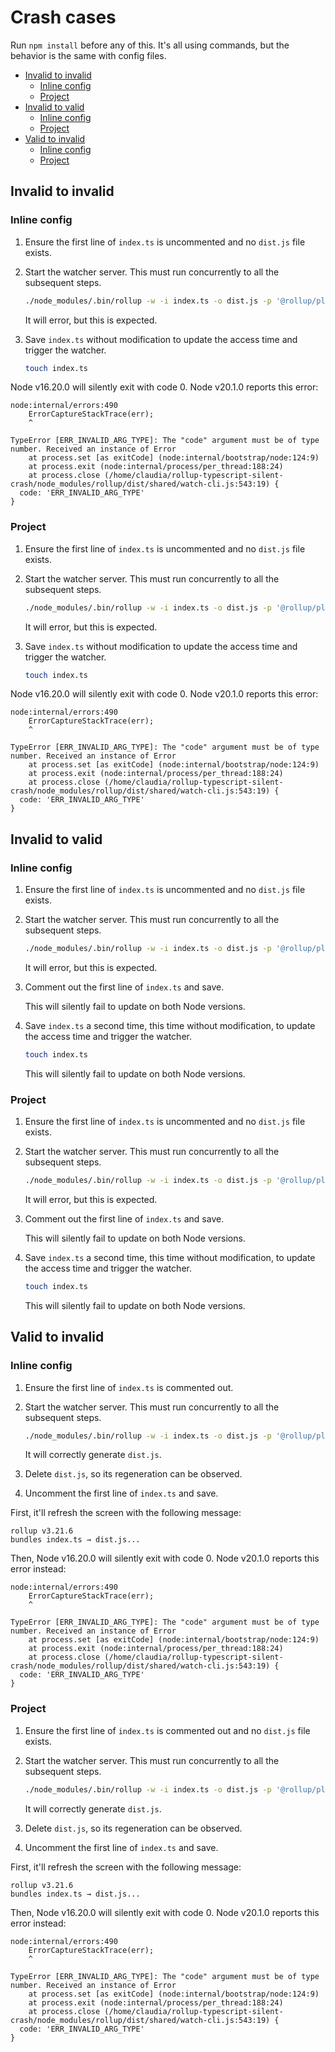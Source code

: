# Crash cases

Run `npm install` before any of this. It's all using commands, but the behavior is the same with config files.

- [Invalid to invalid](#invalid-to-invalid)
  - [Inline config](#inline-config)
  - [Project](#project)
- [Invalid to valid](#invalid-to-valid)
  - [Inline config](#inline-config-1)
  - [Project](#project-1)
- [Valid to invalid](#valid-to-invalid)
  - [Inline config](#inline-config-2)
  - [Project](#project-2)

## Invalid to invalid

### Inline config

1. Ensure the first line of `index.ts` is uncommented and no `dist.js` file exists.

2. Start the watcher server. This must run concurrently to all the subsequent steps.

    ```sh
    ./node_modules/.bin/rollup -w -i index.ts -o dist.js -p '@rollup/plugin-typescript={noEmitOnError:true,noUnusedLocals:true}'
    ```

    It will error, but this is expected.

3. Save `index.ts` without modification to update the access time and trigger the watcher.

    ```sh
    touch index.ts
    ```

Node v16.20.0 will silently exit with code 0. Node v20.1.0 reports this error:

```
node:internal/errors:490
    ErrorCaptureStackTrace(err);
    ^

TypeError [ERR_INVALID_ARG_TYPE]: The "code" argument must be of type number. Received an instance of Error
    at process.set [as exitCode] (node:internal/bootstrap/node:124:9)
    at process.exit (node:internal/process/per_thread:188:24)
    at process.close (/home/claudia/rollup-typescript-silent-crash/node_modules/rollup/dist/shared/watch-cli.js:543:19) {
  code: 'ERR_INVALID_ARG_TYPE'
}
```

### Project

1. Ensure the first line of `index.ts` is uncommented and no `dist.js` file exists.

2. Start the watcher server. This must run concurrently to all the subsequent steps.

    ```sh
    ./node_modules/.bin/rollup -w -i index.ts -o dist.js -p '@rollup/plugin-typescript={noEmitOnError:true,project:"tsconfig.json"}'
    ```

    It will error, but this is expected.

3. Save `index.ts` without modification to update the access time and trigger the watcher.

    ```sh
    touch index.ts
    ```

Node v16.20.0 will silently exit with code 0. Node v20.1.0 reports this error:

```
node:internal/errors:490
    ErrorCaptureStackTrace(err);
    ^

TypeError [ERR_INVALID_ARG_TYPE]: The "code" argument must be of type number. Received an instance of Error
    at process.set [as exitCode] (node:internal/bootstrap/node:124:9)
    at process.exit (node:internal/process/per_thread:188:24)
    at process.close (/home/claudia/rollup-typescript-silent-crash/node_modules/rollup/dist/shared/watch-cli.js:543:19) {
  code: 'ERR_INVALID_ARG_TYPE'
}
```

## Invalid to valid

### Inline config

1. Ensure the first line of `index.ts` is uncommented and no `dist.js` file exists.

2. Start the watcher server. This must run concurrently to all the subsequent steps.

    ```sh
    ./node_modules/.bin/rollup -w -i index.ts -o dist.js -p '@rollup/plugin-typescript={noEmitOnError:true,noUnusedLocals:true}'
    ```

    It will error, but this is expected.

3. Comment out the first line of `index.ts` and save.

    This will silently fail to update on both Node versions.

4. Save `index.ts` a second time, this time without modification, to update the access time and trigger the watcher.

    ```sh
    touch index.ts
    ```

    This will silently fail to update on both Node versions.

### Project

1. Ensure the first line of `index.ts` is uncommented and no `dist.js` file exists.

2. Start the watcher server. This must run concurrently to all the subsequent steps.

    ```sh
    ./node_modules/.bin/rollup -w -i index.ts -o dist.js -p '@rollup/plugin-typescript={noEmitOnError:true,project:"tsconfig.json"}'
    ```

    It will error, but this is expected.

3. Comment out the first line of `index.ts` and save.

    This will silently fail to update on both Node versions.

4. Save `index.ts` a second time, this time without modification, to update the access time and trigger the watcher.

    ```sh
    touch index.ts
    ```

    This will silently fail to update on both Node versions.

## Valid to invalid

### Inline config

1. Ensure the first line of `index.ts` is commented out.

2. Start the watcher server. This must run concurrently to all the subsequent steps.

    ```sh
    ./node_modules/.bin/rollup -w -i index.ts -o dist.js -p '@rollup/plugin-typescript={noEmitOnError:true,noUnusedLocals:true}'
    ```

    It will correctly generate `dist.js`.

3. Delete `dist.js`, so its regeneration can be observed.

4. Uncomment the first line of `index.ts` and save.

First, it'll refresh the screen with the following message:

```
rollup v3.21.6
bundles index.ts → dist.js...
```

Then, Node v16.20.0 will silently exit with code 0. Node v20.1.0 reports this error instead:

```
node:internal/errors:490
    ErrorCaptureStackTrace(err);
    ^

TypeError [ERR_INVALID_ARG_TYPE]: The "code" argument must be of type number. Received an instance of Error
    at process.set [as exitCode] (node:internal/bootstrap/node:124:9)
    at process.exit (node:internal/process/per_thread:188:24)
    at process.close (/home/claudia/rollup-typescript-silent-crash/node_modules/rollup/dist/shared/watch-cli.js:543:19) {
  code: 'ERR_INVALID_ARG_TYPE'
}
```

### Project

1. Ensure the first line of `index.ts` is commented out and no `dist.js` file exists.

2. Start the watcher server. This must run concurrently to all the subsequent steps.

    ```sh
    ./node_modules/.bin/rollup -w -i index.ts -o dist.js -p '@rollup/plugin-typescript={noEmitOnError:true,project:"tsconfig.json"}'
    ```

    It will correctly generate `dist.js`.

3. Delete `dist.js`, so its regeneration can be observed.

4. Uncomment the first line of `index.ts` and save.

First, it'll refresh the screen with the following message:

```
rollup v3.21.6
bundles index.ts → dist.js...
```

Then, Node v16.20.0 will silently exit with code 0. Node v20.1.0 reports this error instead:

```
node:internal/errors:490
    ErrorCaptureStackTrace(err);
    ^

TypeError [ERR_INVALID_ARG_TYPE]: The "code" argument must be of type number. Received an instance of Error
    at process.set [as exitCode] (node:internal/bootstrap/node:124:9)
    at process.exit (node:internal/process/per_thread:188:24)
    at process.close (/home/claudia/rollup-typescript-silent-crash/node_modules/rollup/dist/shared/watch-cli.js:543:19) {
  code: 'ERR_INVALID_ARG_TYPE'
}
```
